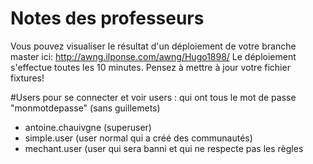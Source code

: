 # Notes des professeurs
Vous pouvez visualiser le résultat d'un déploiement de votre branche master ici: http://awng.ilponse.com/awng/Hugo1898/
Le déploiement s'effectue toutes les 10 minutes.
Pensez à mettre à jour votre fichier fixtures!

#Users pour se connecter et voir
users : qui ont tous le mot de passe "monmotdepasse" (sans guillemets)
- antoine.chauivgne (superuser)
- simple.user (user normal qui a créé des communautés)
- mechant.user (user qui sera banni et qui ne respecte pas les règles
